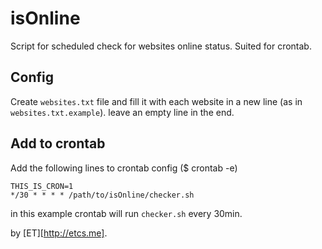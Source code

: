 isOnline
========

Script for scheduled check for websites online status. Suited for crontab.

## Config
Create ```websites.txt``` file and fill it with each website in a new line (as in ```websites.txt.example```). leave an empty line in the end.

## Add to crontab
Add the following lines to crontab config ($ crontab -e) 

```
THIS_IS_CRON=1
*/30 * * * * /path/to/isOnline/checker.sh
```

in this example crontab will run ```checker.sh``` every 30min.

by [ET][http://etcs.me].
